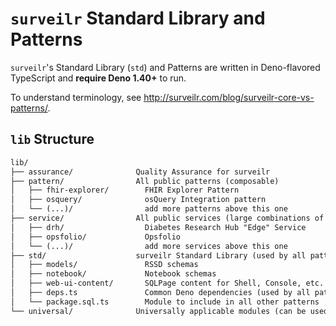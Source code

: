 # `surveilr` Standard Library and Patterns

`surveilr`'s Standard Library (`std`) and Patterns are written in Deno-flavored TypeScript and **require Deno 1.40+** to run.

To understand terminology, see http://surveilr.com/blog/surveilr-core-vs-patterns/.

## `lib` Structure

```md
lib/
├── assurance/              Quality Assurance for surveilr
├── pattern/                All public patterns (composable)
│   ├── fhir-explorer/        FHIR Explorer Pattern
│   ├── osquery/              osQuery Integration pattern
│   └── (...)/                add more patterns above this one
├── service/                All public services (large combinations of patterns)
│   ├── drh/                  Diabetes Research Hub "Edge" Service
│   ├── opsfolio/             Opsfolio
│   └── (...)/                add more services above this one
├── std/                    surveilr Standard Library (used by all patterns)
│   ├── models/               RSSD schemas
│   ├── notebook/             Notebook schemas
│   ├── web-ui-content/       SQLPage content for Shell, Console, etc.
│   ├── deps.ts               Common Deno dependencies (used by all patterns)
│   └── package.sql.ts        Module to include in all other patterns
└── universal/              Universally applicable modules (can be used anywhere)
```